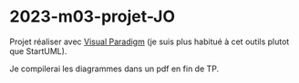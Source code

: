 # 2023-m03-projet-JO

Projet réaliser avec [Visual Paradigm](https://www.visual-paradigm.com/) (je suis plus habitué à cet outils plutot que StartUML).

Je compilerai les diagrammes dans un pdf en fin de TP.
